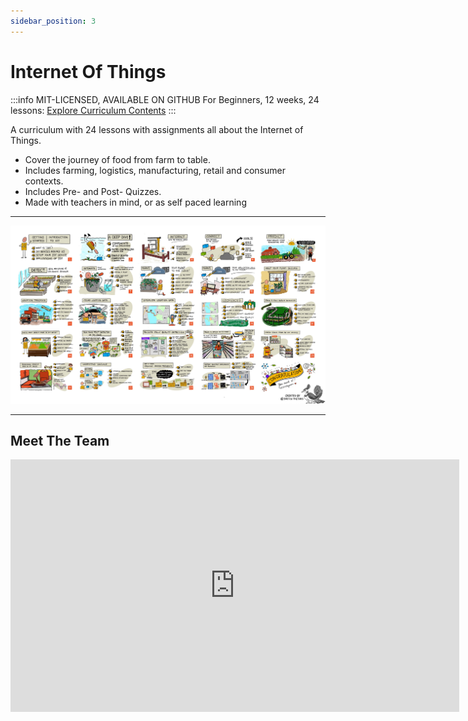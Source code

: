```yaml
---
sidebar_position: 3
---
```


# Internet Of Things

:::info MIT-LICENSED, AVAILABLE ON GITHUB
For Beginners, 12 weeks, 24 lessons: [Explore Curriculum Contents](https://github.com/microsoft/IoT-For-Beginners) 
::: 

A curriculum with 24 lessons with assignments all about the Internet of Things. 
 * Cover the journey of food from farm to table. 
 * Includes farming, logistics, manufacturing, retail and consumer contexts. 
 * Includes Pre- and Post- Quizzes. 
 * Made with teachers in mind, or as self paced learning 

---

![IoTSketchNote](./../../static/img/curricula/curricula-iot.jpeg) 

---

## Meet The Team

<iframe width="718" height="404" src="https://www.youtube.com/embed/-wippUJRi5k" title="IoT for Beginners - A Curriculum" frameborder="0" allow="accelerometer; autoplay; clipboard-write; encrypted-media; gyroscope; picture-in-picture" allowfullscreen></iframe>